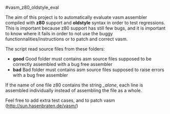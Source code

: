 #vasm_z80_oldstyle_eval

The aim of this project is to automatically evaluate
vasm assembler compiled with **z80** support and **oldstyle** syntax
in order to test regressions.
This is important because z80 support has still few bugs, and it is important to know where it fails
in order to not use the buggy functionnalities/instructions or to patch and correct vasm.

The script read source files from these folders:
 - **good** Good folder must contains asm source files supposed to be correctly assembled with a bug free assembler
 - **bad** Bad folder must contains asm source files supposed to raise errors with a bug free assembler

If the name of one file z80 contains the string *_alone*, each line is assembled individually instead of assembling the file as a whole.


Feel free to add extra test cases, and to patch vasm (http://sun.hasenbraten.de/vasm/)
